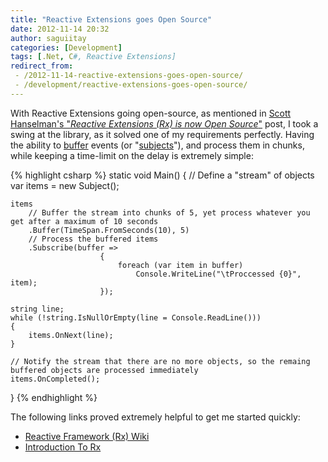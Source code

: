 ```yaml
---
title: "Reactive Extensions goes Open Source"
date: 2012-11-14 20:32
author: saguiitay
categories: [Development]
tags: [.Net, C#, Reactive Extensions]
redirect_from:
 - /2012-11-14-reactive-extensions-goes-open-source/
 - /development/reactive-extensions-goes-open-source/
---
```

With Reactive Extensions going open-source, as mentioned in [Scott Hanselman's "*Reactive Extensions (Rx) is now Open Source*"](http://www.hanselman.com/blog/ReactiveExtensionsRxIsNowOpenSource.aspx)
post, I took a swing at the library, as it solved one of my requirements perfectly. Having the ability to [buffer](http://www.introtorx.com/Content/v1.0.10621.0/13_TimeShiftedSequences.html#Buffer) 
events (or "[subjects](http://msdn.microsoft.com/en-us/library/hh229173(v=VS.103).aspx)"), and process them in chunks, 
while keeping a time-limit on the delay is extremely simple:

{% highlight csharp %}
static void Main()
{
	// Define a "stream" of objects
	var items = new Subject();

	items
		// Buffer the stream into chunks of 5, yet process whatever you get after a maximum of 10 seconds
		.Buffer(TimeSpan.FromSeconds(10), 5)
		// Process the buffered items
		.Subscribe(buffer =>
						{
							foreach (var item in buffer)
								Console.WriteLine("\tProccessed {0}", item);
						});

	string line;
	while (!string.IsNullOrEmpty(line = Console.ReadLine()))
	{
		items.OnNext(line);
	}

	// Notify the stream that there are no more objects, so the remaing buffered objects are processed immediately
	items.OnCompleted();
}
{% endhighlight %}

The following links proved extremely helpful to get me started quickly:

- [Reactive Framework (Rx) Wiki](http://rxwiki.wikidot.com/)
- [Introduction To Rx](http://www.introtorx.com/)
